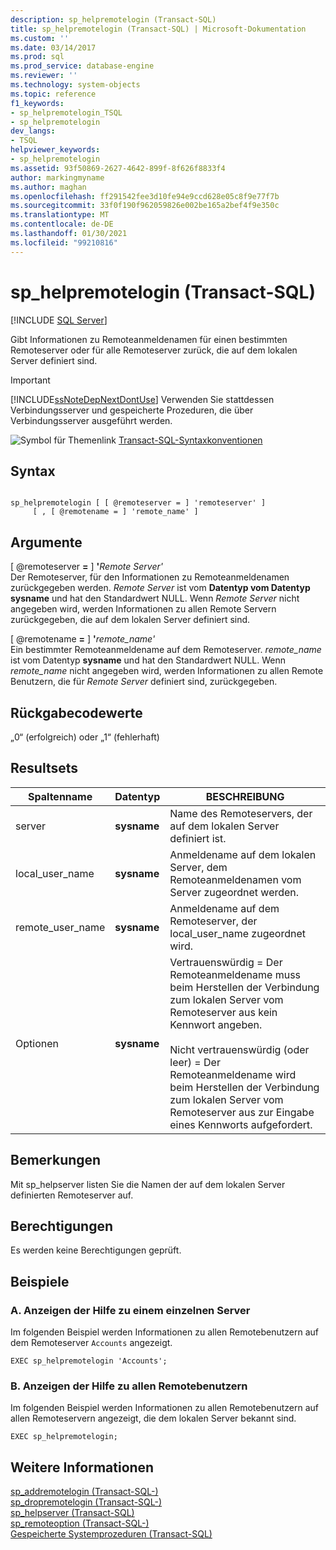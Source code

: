 ```yaml
---
description: sp_helpremotelogin (Transact-SQL)
title: sp_helpremotelogin (Transact-SQL) | Microsoft-Dokumentation
ms.custom: ''
ms.date: 03/14/2017
ms.prod: sql
ms.prod_service: database-engine
ms.reviewer: ''
ms.technology: system-objects
ms.topic: reference
f1_keywords:
- sp_helpremotelogin_TSQL
- sp_helpremotelogin
dev_langs:
- TSQL
helpviewer_keywords:
- sp_helpremotelogin
ms.assetid: 93f50869-2627-4642-899f-8f626f8833f4
author: markingmyname
ms.author: maghan
ms.openlocfilehash: ff291542fee3d10fe94e9ccd628e05c8f9e77f7b
ms.sourcegitcommit: 33f0f190f962059826e002be165a2bef4f9e350c
ms.translationtype: MT
ms.contentlocale: de-DE
ms.lasthandoff: 01/30/2021
ms.locfileid: "99210816"
---
```

# <a name="sp_helpremotelogin-transact-sql"></a>sp_helpremotelogin (Transact-SQL)
[!INCLUDE [SQL Server](../../includes/applies-to-version/sqlserver.md)]

  Gibt Informationen zu Remoteanmeldenamen für einen bestimmten Remoteserver oder für alle Remoteserver zurück, die auf dem lokalen Server definiert sind.  
  
> [!IMPORTANT]  
>  [!INCLUDE[ssNoteDepNextDontUse](../../includes/ssnotedepnextdontuse-md.md)] Verwenden Sie stattdessen Verbindungsserver und gespeicherte Prozeduren, die über Verbindungsserver ausgeführt werden.  
  
 ![Symbol für Themenlink](../../database-engine/configure-windows/media/topic-link.gif "Symbol für Themenlink") [Transact-SQL-Syntaxkonventionen](../../t-sql/language-elements/transact-sql-syntax-conventions-transact-sql.md)  
  
## <a name="syntax"></a>Syntax  
  
```  
  
sp_helpremotelogin [ [ @remoteserver = ] 'remoteserver' ]   
     [ , [ @remotename = ] 'remote_name' ]  
```  
  
## <a name="arguments"></a>Argumente  
 [ @remoteserver **=** ] **'**_Remote Server_*_'_*  
 Der Remoteserver, für den Informationen zu Remoteanmeldenamen zurückgegeben werden. *Remote Server* ist vom **Datentyp vom Datentyp sysname** und hat den Standardwert NULL. Wenn *Remote Server* nicht angegeben wird, werden Informationen zu allen Remote Servern zurückgegeben, die auf dem lokalen Server definiert sind.  
  
 [ @remotename **=** ] **'**_remote_name_*_'_*  
 Ein bestimmter Remoteanmeldename auf dem Remoteserver. *remote_name* ist vom Datentyp **sysname** und hat den Standardwert NULL. Wenn *remote_name* nicht angegeben wird, werden Informationen zu allen Remote Benutzern, die für *Remote Server* definiert sind, zurückgegeben.  
  
## <a name="return-code-values"></a>Rückgabecodewerte  
 „0“ (erfolgreich) oder „1“ (fehlerhaft)  
  
## <a name="result-sets"></a>Resultsets  
  
|Spaltenname|Datentyp|BESCHREIBUNG|  
|-----------------|---------------|-----------------|  
|server|**sysname**|Name des Remoteservers, der auf dem lokalen Server definiert ist.|  
|local_user_name|**sysname**|Anmeldename auf dem lokalen Server, dem Remoteanmeldenamen vom Server zugeordnet werden.|  
|remote_user_name|**sysname**|Anmeldename auf dem Remoteserver, der local_user_name zugeordnet wird.|  
|Optionen|**sysname**|Vertrauenswürdig = Der Remoteanmeldename muss beim Herstellen der Verbindung zum lokalen Server vom Remoteserver aus kein Kennwort angeben.<br /><br /> Nicht vertrauenswürdig (oder leer) = Der Remoteanmeldename wird beim Herstellen der Verbindung zum lokalen Server vom Remoteserver aus zur Eingabe eines Kennworts aufgefordert.|  
  
## <a name="remarks"></a>Bemerkungen  
 Mit sp_helpserver listen Sie die Namen der auf dem lokalen Server definierten Remoteserver auf.  
  
## <a name="permissions"></a>Berechtigungen  
 Es werden keine Berechtigungen geprüft.  
  
## <a name="examples"></a>Beispiele  
  
### <a name="a-reporting-help-on-a-single-server"></a>A. Anzeigen der Hilfe zu einem einzelnen Server  
 Im folgenden Beispiel werden Informationen zu allen Remotebenutzern auf dem Remoteserver `Accounts` angezeigt.  
  
```  
EXEC sp_helpremotelogin 'Accounts';  
```  
  
### <a name="b-reporting-help-on-all-remote-users"></a>B. Anzeigen der Hilfe zu allen Remotebenutzern  
 Im folgenden Beispiel werden Informationen zu allen Remotebenutzern auf allen Remoteservern angezeigt, die dem lokalen Server bekannt sind.  
  
```  
EXEC sp_helpremotelogin;  
```  
  
## <a name="see-also"></a>Weitere Informationen  
 [sp_addremotelogin &#40;Transact-SQL-&#41;](../../relational-databases/system-stored-procedures/sp-addremotelogin-transact-sql.md)   
 [sp_dropremotelogin &#40;Transact-SQL-&#41;](../../relational-databases/system-stored-procedures/sp-dropremotelogin-transact-sql.md)   
 [sp_helpserver (Transact-SQL)](../../relational-databases/system-stored-procedures/sp-helpserver-transact-sql.md)   
 [sp_remoteoption &#40;Transact-SQL-&#41;](../../relational-databases/system-stored-procedures/sp-remoteoption-transact-sql.md)   
 [Gespeicherte Systemprozeduren &#40;Transact-SQL&#41;](../../relational-databases/system-stored-procedures/system-stored-procedures-transact-sql.md)  
  
  

